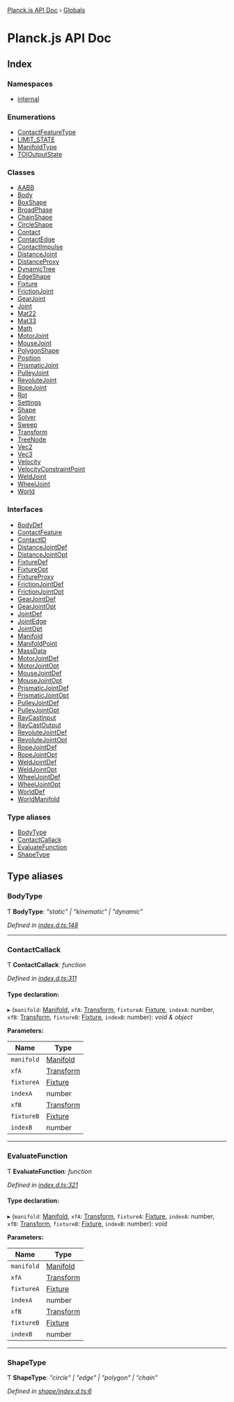 [Planck.js API Doc](README.md) › [Globals](globals.md)

# Planck.js API Doc

## Index

### Namespaces

* [internal](modules/internal.md)

### Enumerations

* [ContactFeatureType](enums/contactfeaturetype.md)
* [LIMIT_STATE](enums/limit_state.md)
* [ManifoldType](enums/manifoldtype.md)
* [TOIOutputState](enums/toioutputstate.md)

### Classes

* [AABB](classes/aabb.md)
* [Body](classes/body.md)
* [BoxShape](classes/boxshape.md)
* [BroadPhase](classes/broadphase.md)
* [ChainShape](classes/chainshape.md)
* [CircleShape](classes/circleshape.md)
* [Contact](classes/contact.md)
* [ContactEdge](classes/contactedge.md)
* [ContactImpulse](classes/contactimpulse.md)
* [DistanceJoint](classes/distancejoint.md)
* [DistanceProxy](classes/distanceproxy.md)
* [DynamicTree](classes/dynamictree.md)
* [EdgeShape](classes/edgeshape.md)
* [Fixture](classes/fixture.md)
* [FrictionJoint](classes/frictionjoint.md)
* [GearJoint](classes/gearjoint.md)
* [Joint](classes/joint.md)
* [Mat22](classes/mat22.md)
* [Mat33](classes/mat33.md)
* [Math](classes/math.md)
* [MotorJoint](classes/motorjoint.md)
* [MouseJoint](classes/mousejoint.md)
* [PolygonShape](classes/polygonshape.md)
* [Position](classes/position.md)
* [PrismaticJoint](classes/prismaticjoint.md)
* [PulleyJoint](classes/pulleyjoint.md)
* [RevoluteJoint](classes/revolutejoint.md)
* [RopeJoint](classes/ropejoint.md)
* [Rot](classes/rot.md)
* [Settings](classes/settings.md)
* [Shape](classes/shape.md)
* [Solver](classes/solver.md)
* [Sweep](classes/sweep.md)
* [Transform](classes/transform.md)
* [TreeNode](classes/treenode.md)
* [Vec2](classes/vec2.md)
* [Vec3](classes/vec3.md)
* [Velocity](classes/velocity.md)
* [VelocityConstraintPoint](classes/velocityconstraintpoint.md)
* [WeldJoint](classes/weldjoint.md)
* [WheelJoint](classes/wheeljoint.md)
* [World](classes/world.md)

### Interfaces

* [BodyDef](interfaces/bodydef.md)
* [ContactFeature](interfaces/contactfeature.md)
* [ContactID](interfaces/contactid.md)
* [DistanceJointDef](interfaces/distancejointdef.md)
* [DistanceJointOpt](interfaces/distancejointopt.md)
* [FixtureDef](interfaces/fixturedef.md)
* [FixtureOpt](interfaces/fixtureopt.md)
* [FixtureProxy](interfaces/fixtureproxy.md)
* [FrictionJointDef](interfaces/frictionjointdef.md)
* [FrictionJointOpt](interfaces/frictionjointopt.md)
* [GearJointDef](interfaces/gearjointdef.md)
* [GearJointOpt](interfaces/gearjointopt.md)
* [JointDef](interfaces/jointdef.md)
* [JointEdge](interfaces/jointedge.md)
* [JointOpt](interfaces/jointopt.md)
* [Manifold](interfaces/manifold.md)
* [ManifoldPoint](interfaces/manifoldpoint.md)
* [MassData](interfaces/massdata.md)
* [MotorJointDef](interfaces/motorjointdef.md)
* [MotorJointOpt](interfaces/motorjointopt.md)
* [MouseJointDef](interfaces/mousejointdef.md)
* [MouseJointOpt](interfaces/mousejointopt.md)
* [PrismaticJointDef](interfaces/prismaticjointdef.md)
* [PrismaticJointOpt](interfaces/prismaticjointopt.md)
* [PulleyJointDef](interfaces/pulleyjointdef.md)
* [PulleyJointOpt](interfaces/pulleyjointopt.md)
* [RayCastInput](interfaces/raycastinput.md)
* [RayCastOutput](interfaces/raycastoutput.md)
* [RevoluteJointDef](interfaces/revolutejointdef.md)
* [RevoluteJointOpt](interfaces/revolutejointopt.md)
* [RopeJointDef](interfaces/ropejointdef.md)
* [RopeJointOpt](interfaces/ropejointopt.md)
* [WeldJointDef](interfaces/weldjointdef.md)
* [WeldJointOpt](interfaces/weldjointopt.md)
* [WheelJointDef](interfaces/wheeljointdef.md)
* [WheelJointOpt](interfaces/wheeljointopt.md)
* [WorldDef](interfaces/worlddef.md)
* [WorldManifold](interfaces/worldmanifold.md)

### Type aliases

* [BodyType](globals.md#bodytype)
* [ContactCallack](globals.md#contactcallack)
* [EvaluateFunction](globals.md#evaluatefunction)
* [ShapeType](globals.md#shapetype)

## Type aliases

###  BodyType

Ƭ **BodyType**: *"static" | "kinematic" | "dynamic"*

*Defined in [index.d.ts:148](https://github.com/shakiba/planck.js/blob/038d425/lib/index.d.ts#L148)*

___

###  ContactCallack

Ƭ **ContactCallack**: *function*

*Defined in [index.d.ts:311](https://github.com/shakiba/planck.js/blob/038d425/lib/index.d.ts#L311)*

#### Type declaration:

▸ (`manifold`: [Manifold](interfaces/manifold.md), `xfA`: [Transform](classes/transform.md), `fixtureA`: [Fixture](classes/fixture.md), `indexA`: number, `xfB`: [Transform](classes/transform.md), `fixtureB`: [Fixture](classes/fixture.md), `indexB`: number): *void & object*

**Parameters:**

Name | Type |
------ | ------ |
`manifold` | [Manifold](interfaces/manifold.md) |
`xfA` | [Transform](classes/transform.md) |
`fixtureA` | [Fixture](classes/fixture.md) |
`indexA` | number |
`xfB` | [Transform](classes/transform.md) |
`fixtureB` | [Fixture](classes/fixture.md) |
`indexB` | number |

___

###  EvaluateFunction

Ƭ **EvaluateFunction**: *function*

*Defined in [index.d.ts:321](https://github.com/shakiba/planck.js/blob/038d425/lib/index.d.ts#L321)*

#### Type declaration:

▸ (`manifold`: [Manifold](interfaces/manifold.md), `xfA`: [Transform](classes/transform.md), `fixtureA`: [Fixture](classes/fixture.md), `indexA`: number, `xfB`: [Transform](classes/transform.md), `fixtureB`: [Fixture](classes/fixture.md), `indexB`: number): *void*

**Parameters:**

Name | Type |
------ | ------ |
`manifold` | [Manifold](interfaces/manifold.md) |
`xfA` | [Transform](classes/transform.md) |
`fixtureA` | [Fixture](classes/fixture.md) |
`indexA` | number |
`xfB` | [Transform](classes/transform.md) |
`fixtureB` | [Fixture](classes/fixture.md) |
`indexB` | number |

___

###  ShapeType

Ƭ **ShapeType**: *"circle" | "edge" | "polygon" | "chain"*

*Defined in [shape/index.d.ts:6](https://github.com/shakiba/planck.js/blob/038d425/lib/shape/index.d.ts#L6)*
